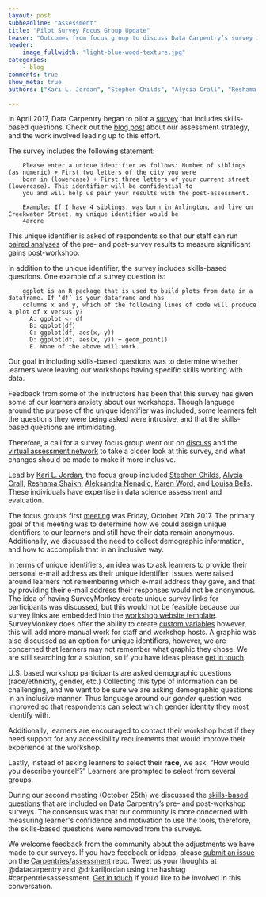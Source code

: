 ```yaml
---
layout: post
subheadline: "Assessment"
title: "Pilot Survey Focus Group Update"
teaser: "Outcomes from focus group to discuss Data Carpentry’s survey instruments"
header:
    image_fullwidth: "light-blue-wood-texture.jpg"
categories:
    - blog
comments: true
show_meta: true
authors: ["Kari L. Jordan", "Stephen Childs", "Alycia Crall", "Reshama Shaikh", "Aleksandra Nenadic", "Karen Word", "Louisa Bells"]

---
```


In April 2017, Data Carpentry began to pilot a [survey](https://github.com/carpentries/assessment/blob/master/learner-assessment/surveys/dc_postsurvey_skillsbased.pdf) that includes skills-based questions. Check out the [blog post](http://www.datacarpentry.org/blog/long-term-assessment-strategy/) about our assessment strategy, and the work involved leading up to this effort.

The survey includes the following statement:

        Please enter a unique identifier as follows: Number of siblings (as numeric) + First two letters of the city you were       
        born in (lowercase) + First three letters of your current street (lowercase). This identifier will be confidential to 
        you and will help us pair your results with the post-assessment.
 
        Example: If I have 4 siblings, was born in Arlington, and live on Creekwater Street, my unique identifier would be 
        4arcre

This unique identifier is asked of respondents so that our staff can run [paired analyses](http://www.statstutor.ac.uk/resources/uploaded/paired-t-test.pdf) of the pre- and post-survey results to measure significant gains post-workshop.

In addition to the unique identifier, the survey includes skills-based questions. One example of a survey question is:

        ggplot is an R package that is used to build plots from data in a dataframe. If ‘df’ is your dataframe and has 
        columns x and y, which of the following lines of code will produce a plot of x versus y?
          A: ggplot <- df
          B: ggplot(df)
          C: ggplot(df, aes(x, y))
          D: ggplot(df, aes(x, y)) + geom_point()
          E. None of the above will work.

Our goal in including skills-based questions was to determine whether learners were leaving our workshops having specific skills working with data.

Feedback from some of the instructors has been that this survey has given some of our learners anxiety about our workshops. Though language around the purpose of the unique identifier was included, some learners felt the questions they were being asked were intrusive, and that the skills-based questions are intimidating. 

Therefore, a call for a survey focus group went out on [discuss](http://lists.software-carpentry.org/pipermail/discuss/2017-October/005486.html) and the [virtual assessment network](https://groups.google.com/a/carpentries.org/forum/#!forum/assessment-network) to take a closer look at this survey, and what changes should be made to make it more inclusive.

Lead by [Kari L. Jordan](https://github.com/kariljordan), the focus group included [Stephen Childs](https://github.com/sechilds), [Alycia Crall](https://twitter.com/alycrall), [Reshama Shaikh](https://twitter.com/reshamas), [Aleksandra Nenadic](https://github.com/anenadic), [Karen Word](http://twitter.com/karen_word), and [Louisa Bells](https://twitter.com/ChemCurator). These individuals have expertise in data science assessment and evaluation. 

The focus group’s first [meeting](https://docs.google.com/document/d/16GEJiHNSla0aE1oCRjqDRyLlIz1q2NCXFJt3vWs70zw/edit) was Friday, October 20th 2017. The primary goal of this meeting was to determine how we could assign unique identifiers to our learners and still have their data remain anonymous. Additionally, we discussed the need to collect demographic information, and how to accomplish that in an inclusive way.

In terms of unique identifiers, an idea was to ask learners to provide their personal e-mail address as their unique identifier. Issues were raised around learners not remembering which e-mail address they gave, and that by providing their e-mail address their responses would not be anonymous. The idea of having SurveyMonkey create unique survey links for participants was discussed, but this would not be feasible because our survey links are embedded into the [workshop website template](https://github.com/datacarpentry/workshop-template). SurveyMonkey does offer the ability to create [custom variables](https://help.surveymonkey.com/articles/en_US/kb/What-are-custom-variables-and-how-do-I-use-them) however, this will add more manual work for staff and workshop hosts. A graphic was also discussed as an option for unique identifiers, however, we are concerned that learners may not remember what graphic they chose. We are still searching for a solution, so if you have ideas please [get in touch](mailto:kariljordan@carpentries.org). 

U.S. based workshop participants are asked demographic questions (race/ethnicity, gender, etc.) Collecting this type of information can be challenging, and we want to be sure we are asking demographic questions in an inclusive manner. Thus language around our *gender* question was improved so that respondents can select which gender identity they most identify with. 

Additionally, learners are encouraged to contact their workshop host if they need support for any accessibility requirements that would improve their experience at the workshop. 

Lastly, instead of asking learners to select their **race**, we ask, “How would you describe yourself?” Learners are prompted to select from several groups.

During our second meeting (October 25th) we discussed the [skills-based questions](https://docs.google.com/document/d/1rX_gEZE29jSjEpmkVVTUbHa7bYjwPtKEWVxrQ7Ij_64/edit) that are included on Data Carpentry’s pre- and post-workshop surveys. The consensus was that our community is more concerned with measuring learner's confidence and motivation to use the tools, therefore, the skills-based questions were removed from the surveys. 

We welcome feedback from the community about the adjustments we have made to our surveys. If you have feedback or ideas, please [submit an issue](https://github.com/carpentries/assessment/issues) on the [Carpentries/assessment](https://github.com/carpentries/assessment/) repo. Tweet us your thoughts at @datacarpentry and @drkariljordan using the hashtag #carpentriesassessment. [Get in touch](mailto:kariljordan@carpentries.org) if you’d like to be involved in this conversation. 
